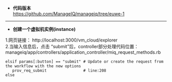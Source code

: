 * **代码版本**   
https://github.com/ManageIQ/manageiq/tree/euwe-1       
-----

* **创建一个虚拟机实例(instance)** 

1.网页链接： http://localhost:3000/vm_cloud/explorer    
2.当输入信息后，点击 “submit”后，controller部分处理代码位置：   manageiq/app/controllers/application_controller/miq_request_methods.rb     
```
elsif params[:button] == "submit" # Update or create the request from the workflow with the new options
   prov_req_submit                # line:208
else
```
